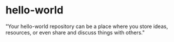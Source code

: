 # hello-world
"Your hello-world repository can be a place where you store ideas, resources, or even share and discuss things with others."
